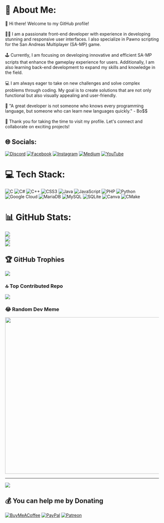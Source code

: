 # 💫 About Me:
👋 Hi there! Welcome to my GitHub profile!<br><br>👨‍💻 I am a passionate front-end developer with experience in developing stunning and responsive user interfaces. I also specialize in Pawno scripting for the San Andreas Multiplayer (SA-MP) game.<br><br>🕹️ Currently, I am focusing on developing innovative and efficient SA-MP scripts that enhance the gameplay experience for users. Additionally, I am also learning back-end development to expand my skills and knowledge in the field.<br><br>💻 I am always eager to take on new challenges and solve complex problems through coding. My goal is to create solutions that are not only functional but also visually appealing and user-friendly.<br><br>🚀 "A great developer is not someone who knows every programming language, but someone who can learn new languages quickly." - Bo$$ <br><br>🌟 Thank you for taking the time to visit my profile. Let's connect and collaborate on exciting projects!


## 🌐 Socials:
[![Discord](https://img.shields.io/badge/Discord-%237289DA.svg?logo=discord&logoColor=white)](https://discord.gg/Bo$$#5950) [![Facebook](https://img.shields.io/badge/Facebook-%231877F2.svg?logo=Facebook&logoColor=white)](https://facebook.com/mayankchawdhari) [![Instagram](https://img.shields.io/badge/Instagram-%23E4405F.svg?logo=Instagram&logoColor=white)](https://instagram.com/mayankchawdhari) [![Medium](https://img.shields.io/badge/Medium-12100E?logo=medium&logoColor=white)](https://medium.com/@@iamboss486) [![YouTube](https://img.shields.io/badge/YouTube-%23FF0000.svg?logo=YouTube&logoColor=white)](https://youtube.com/@@TheGamerBoss344) 

# 💻 Tech Stack:
![C](https://img.shields.io/badge/c-%2300599C.svg?style=for-the-badge&logo=c&logoColor=white) ![C#](https://img.shields.io/badge/c%23-%23239120.svg?style=for-the-badge&logo=c-sharp&logoColor=white) ![C++](https://img.shields.io/badge/c++-%2300599C.svg?style=for-the-badge&logo=c%2B%2B&logoColor=white) ![CSS3](https://img.shields.io/badge/css3-%231572B6.svg?style=for-the-badge&logo=css3&logoColor=white) ![Java](https://img.shields.io/badge/java-%23ED8B00.svg?style=for-the-badge&logo=java&logoColor=white) ![JavaScript](https://img.shields.io/badge/javascript-%23323330.svg?style=for-the-badge&logo=javascript&logoColor=%23F7DF1E) ![PHP](https://img.shields.io/badge/php-%23777BB4.svg?style=for-the-badge&logo=php&logoColor=white) ![Python](https://img.shields.io/badge/python-3670A0?style=for-the-badge&logo=python&logoColor=ffdd54) ![Google Cloud](https://img.shields.io/badge/Google%20Cloud-%234285F4.svg?style=for-the-badge&logo=google-cloud&logoColor=white) ![MariaDB](https://img.shields.io/badge/MariaDB-003545?style=for-the-badge&logo=mariadb&logoColor=white) ![MySQL](https://img.shields.io/badge/mysql-%2300f.svg?style=for-the-badge&logo=mysql&logoColor=white) ![SQLite](https://img.shields.io/badge/sqlite-%2307405e.svg?style=for-the-badge&logo=sqlite&logoColor=white) ![Canva](https://img.shields.io/badge/Canva-%2300C4CC.svg?style=for-the-badge&logo=Canva&logoColor=white) ![CMake](https://img.shields.io/badge/CMake-%23008FBA.svg?style=for-the-badge&logo=cmake&logoColor=white)
# 📊 GitHub Stats:
![](https://github-readme-stats.vercel.app/api?username=BOSS294&theme=blue-green&hide_border=false&include_all_commits=true&count_private=true)<br/>
![](https://github-readme-streak-stats.herokuapp.com/?user=BOSS294&theme=blue-green&hide_border=false)<br/>
![](https://github-readme-stats.vercel.app/api/top-langs/?username=BOSS294&theme=blue-green&hide_border=false&include_all_commits=true&count_private=true&layout=compact)

## 🏆 GitHub Trophies
![](https://github-profile-trophy.vercel.app/?username=BOSS294&theme=radical&no-frame=false&no-bg=true&margin-w=4)

### 🔝 Top Contributed Repo
![](https://github-contributor-stats.vercel.app/api?username=BOSS294&limit=5&theme=onedark&combine_all_yearly_contributions=true)

### 😂 Random Dev Meme
<img src="https://rm.up.railway.app/" width="512px"/>

---
[![](https://visitcount.itsvg.in/api?id=BOSS294&icon=2&color=6)](https://visitcount.itsvg.in)

  ## 💰 You can help me by Donating
  [![BuyMeACoffee](https://img.shields.io/badge/Buy%20Me%20a%20Coffee-ffdd00?style=for-the-badge&logo=buy-me-a-coffee&logoColor=black)](https://buymeacoffee.com/https://bmc.link/thebossdev) [![PayPal](https://img.shields.io/badge/PayPal-00457C?style=for-the-badge&logo=paypal&logoColor=white)](https://paypal.me/https://paypal.me/MayankChawdhari?country.x=IN&locale.x=en_GB) [![Patreon](https://img.shields.io/badge/Patreon-F96854?style=for-the-badge&logo=patreon&logoColor=white)](https://patreon.com/https://www.patreon.com/theboss593) 

  
<!-- Proudly created with GPRM ( https://gprm.itsvg.in ) -->
